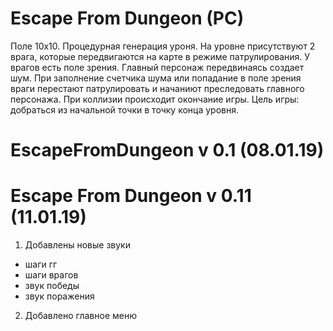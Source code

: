# Escape From Dungeon (PC)
  Поле 10х10. Процедурная генерация уроня. На уровне присутствуют 2 врага, которые передвигаются на карте в режиме патрулирования. У врагов есть поле зрения. Главный персонаж передвинаясь создает шум. При заполнение счетчика шума или попадание в поле зрения враги перестают патрулировать и начаниют преследовать главного персонажа. При коллизии происходит окончание игры.
  Цель игры: добраться из начальной точки в точку конца уровня.
  
# EscapeFromDungeon v 0.1 (08.01.19)

# Escape From Dungeon v 0.11 (11.01.19)
1) Добавлены новые звуки
- шаги гг
- шаги врагов
- звук победы
- звук поражения
2) Добавлено главное меню
